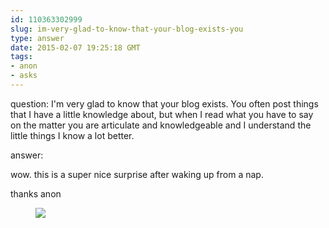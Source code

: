 ```yaml
---
id: 110363302999
slug: im-very-glad-to-know-that-your-blog-exists-you
type: answer
date: 2015-02-07 19:25:18 GMT
tags:
- anon
- asks
---
```

question: I'm very glad to know that your blog exists. You often post things that I have a little knowledge about, but when I read what you have to say on the matter you are articulate and knowledgeable and I understand the little things I know a lot better.

answer: <p>wow. this is a super nice surprise after waking up from a nap.</p><p>thanks anon</p><figure class=""><img src="https://31.media.tumblr.com/7366506b98ac8c2a213476f47c2cd953/tumblr_inline_njf1xyuYkb1rdzs46.png"></figure>